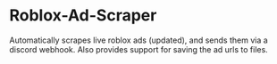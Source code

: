 # Roblox-Ad-Scraper
Automatically scrapes live roblox ads (updated), and sends them via a discord webhook. Also provides support for saving the ad urls to files.

